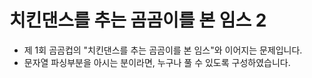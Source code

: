 # 치킨댄스를 추는 곰곰이를 본 임스 2
 - 제 1회 곰곰컵의 "치킨댄스를 추는 곰곰이를 본 임스"와 이어지는 문제입니다.
 - 문자열 파싱부분을 아시는 분이라면, 누구나 풀 수 있도록 구성하였습니다.
